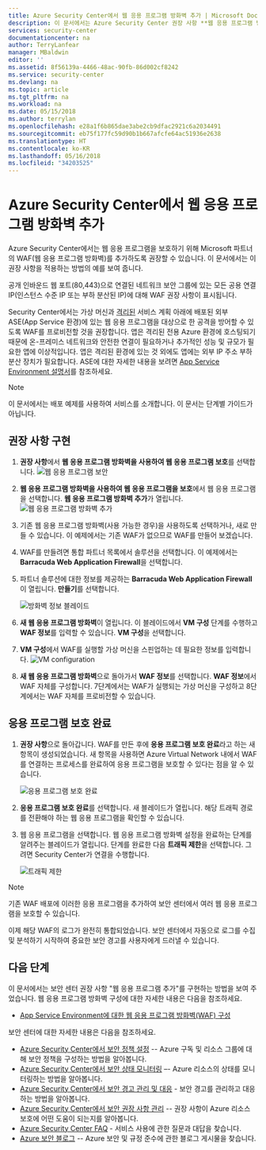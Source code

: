 ```yaml
---
title: Azure Security Center에서 웹 응용 프로그램 방화벽 추가 | Microsoft Docs
description: 이 문서에서는 Azure Security Center 권장 사항 **웹 응용 프로그램 방화벽 추가** 및 **응용 프로그램 보호 완료**를 구현하는 방법을 보여 줍니다.
services: security-center
documentationcenter: na
author: TerryLanfear
manager: MBaldwin
editor: ''
ms.assetid: 8f56139a-4466-48ac-90fb-86d002cf8242
ms.service: security-center
ms.devlang: na
ms.topic: article
ms.tgt_pltfrm: na
ms.workload: na
ms.date: 05/15/2018
ms.author: terrylan
ms.openlocfilehash: e28a1f6b865dae3abe2cb9dfac2921c6a2034491
ms.sourcegitcommit: eb75f177fc59d90b1b667afcfe64ac51936e2638
ms.translationtype: HT
ms.contentlocale: ko-KR
ms.lasthandoff: 05/16/2018
ms.locfileid: "34203525"
---
```

# <a name="add-a-web-application-firewall-in-azure-security-center"></a>Azure Security Center에서 웹 응용 프로그램 방화벽 추가
Azure Security Center에서는 웹 응용 프로그램을 보호하기 위해 Microsoft 파트너의 WAF(웹 응용 프로그램 방화벽)를 추가하도록 권장할 수 있습니다. 이 문서에서는 이 권장 사항을 적용하는 방법의 예를 보여 줍니다.

공개 인바운드 웹 포트(80,443)으로 연결된 네트워크 보안 그룹에 있는 모든 공용 연결 IP(인스턴스 수준 IP 또는 부하 분산된 IP)에 대해 WAF 권장 사항이 표시됩니다.

Security Center에서는 가상 머신과 [격리된](https://azure.microsoft.com/pricing/details/app-service/windows/) 서비스 계획 아래에 배포된 외부 ASE(App Service 환경)에 있는 웹 응용 프로그램을 대상으로 한 공격을 방어할 수 있도록 WAF를 프로비전할 것을 권장합니다. 앱은 격리된 전용 Azure 환경에 호스팅되기 때문에 온-프레미스 네트워크와 안전한 연결이 필요하거나 추가적인 성능 및 규모가 필요한 앱에 이상적입니다. 앱은 격리된 환경에 있는 것 외에도 앱에는 외부 IP 주소 부하 분산 장치가 필요합니다. ASE에 대한 자세한 내용을 보려면 [App Service Environment 설명서](../app-service/environment/intro.md)를 참조하세요.

> [!NOTE]
> 이 문서에서는 배포 예제를 사용하여 서비스를 소개합니다.  이 문서는 단계별 가이드가 아닙니다.
>
>

## <a name="implement-the-recommendation"></a>권장 사항 구현
1. **권장 사항**에서 **웹 응용 프로그램 방화벽을 사용하여 웹 응용 프로그램 보호**를 선택합니다.
   ![웹 응용 프로그램 보안][1]
2. **웹 응용 프로그램 방화벽을 사용하여 웹 응용 프로그램을 보호**에서 웹 응용 프로그램을 선택합니다. **웹 응용 프로그램 방화벽 추가**가 열립니다.
   ![웹 응용 프로그램 방화벽 추가][2]
3. 기존 웹 응용 프로그램 방화벽(사용 가능한 경우)을 사용하도록 선택하거나, 새로 만들 수 있습니다. 이 예제에서는 기존 WAF가 없으므로 WAF를 만들어 보겠습니다.
4. WAF를 만들려면 통합 파트너 목록에서 솔루션을 선택합니다. 이 예제에서는 **Barracuda Web Application Firewall**을 선택합니다.
5. 파트너 솔루션에 대한 정보를 제공하는 **Barracuda Web Application Firewall**이 열립니다. **만들기**를 선택합니다.

   ![방화벽 정보 블레이드][3]

6. **새 웹 응용 프로그램 방화벽**이 열립니다. 이 블레이드에서 **VM 구성** 단계를 수행하고 **WAF 정보**를 입력할 수 있습니다. **VM 구성**을 선택합니다.
7. **VM 구성**에서 WAF를 실행할 가상 머신을 스핀업하는 데 필요한 정보를 입력합니다.
   ![VM configuration][4]
8. **새 웹 응용 프로그램 방화벽**으로 돌아가서 **WAF 정보**를 선택합니다. **WAF 정보**에서 WAF 자체를 구성합니다. 7단계에서는 WAF가 실행되는 가상 머신을 구성하고 8단계에서는 WAF 자체를 프로비전할 수 있습니다.

## <a name="finalize-application-protection"></a>응용 프로그램 보호 완료
1. **권장 사항**으로 돌아갑니다. WAF를 만든 후에 **응용 프로그램 보호 완료**라고 하는 새 항목이 생성되었습니다. 새 항목을 사용하면 Azure Virtual Network 내에서 WAF를 연결하는 프로세스를 완료하여 응용 프로그램을 보호할 수 있다는 점을 알 수 있습니다.

   ![응용 프로그램 보호 완료][5]

2. **응용 프로그램 보호 완료**를 선택합니다. 새 블레이드가 열립니다. 해당 트래픽 경로를 전환해야 하는 웹 응용 프로그램을 확인할 수 있습니다.
3. 웹 응용 프로그램을 선택합니다. 웹 응용 프로그램 방화벽 설정을 완료하는 단계를 알려주는 블레이드가 열립니다. 단계를 완료한 다음 **트래픽 제한**을 선택합니다. 그려면 Security Center가 연결을 수행합니다.

   ![트래픽 제한][6]

> [!NOTE]
> 기존 WAF 배포에 이러한 응용 프로그램을 추가하여 보안 센터에서 여러 웹 응용 프로그램을 보호할 수 있습니다.
>
>

이제 해당 WAF의 로그가 완전히 통합되었습니다. 보안 센터에서 자동으로 로그를 수집 및 분석하기 시작하여 중요한 보안 경고를 사용자에게 드러낼 수 있습니다.

## <a name="next-steps"></a>다음 단계
이 문서에서는 보안 센터 권장 사항 "웹 응용 프로그램 추가"를 구현하는 방법을 보여 주었습니다. 웹 응용 프로그램 방화벽 구성에 대한 자세한 내용은 다음을 참조하세요.

* [App Service Environment에 대한 웹 응용 프로그램 방화벽(WAF) 구성](../app-service/environment/app-service-app-service-environment-web-application-firewall.md)

보안 센터에 대한 자세한 내용은 다음을 참조하세요.

* [Azure Security Center에서 보안 정책 설정](security-center-policies.md) -- Azure 구독 및 리소스 그룹에 대해 보안 정책을 구성하는 방법을 알아봅니다.
* [Azure Security Center에서 보안 상태 모니터링](security-center-monitoring.md) –- Azure 리소스의 상태를 모니터링하는 방법을 알아봅니다.
* [Azure Security Center에서 보안 경고 관리 및 대응](security-center-managing-and-responding-alerts.md) - 보안 경고를 관리하고 대응하는 방법을 알아봅니다.
* [Azure Security Center에서 보안 권장 사항 관리](security-center-recommendations.md) -- 권장 사항이 Azure 리소스 보호에 어떤 도움이 되는지를 알아봅니다.
* [Azure Security Center FAQ](security-center-faq.md) - 서비스 사용에 관한 질문과 대답을 찾습니다.
* [Azure 보안 블로그](http://blogs.msdn.com/b/azuresecurity/) -- Azure 보안 및 규정 준수에 관한 블로그 게시물을 찾습니다.

<!--Image references-->
[1]: ./media/security-center-add-web-application-firewall/secure-web-application.png
[2]:./media/security-center-add-web-application-firewall/add-a-waf.png
[3]: ./media/security-center-add-web-application-firewall/info-blade.png
[4]: ./media/security-center-add-web-application-firewall/select-vm-config.png
[5]: ./media/security-center-add-web-application-firewall/finalize-waf.png
[6]: ./media/security-center-add-web-application-firewall/restrict-traffic.png
